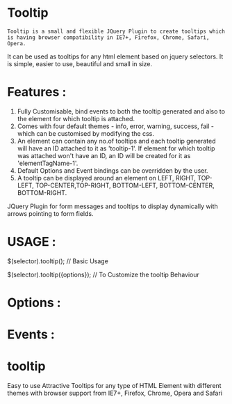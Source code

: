 Tooltip
=======

	Tooltip is a small and flexible JQuery Plugin to create tooltips which is having browser compatibility in IE7+, Firefox, Chrome, Safari, Opera.
It can be used as tooltips for any html element based on jquery selectors. It is simple, easier to use, beautiful and small in size.

Features :
==========
1. Fully Customisable, bind events to both the tooltip generated and also to the element for which tooltip is attached.
2. Comes with four default themes - info, error, warning, success, fail - which can be customised by modifying the css.
3. An element can contain any no.of tooltips and each tooltip generated will have an ID attached to it as 'tooltip-1'. If element for 
	which tooltip was attached won't have an ID, an ID will be created for it as 'elementTagName-1'.
4. Default Options and Event bindings can be overridden by the user.
5. A tooltip can be displayed around an element on LEFT, RIGHT, TOP-LEFT, TOP-CENTER,TOP-RIGHT, BOTTOM-LEFT, BOTTOM-CENTER, BOTTOM-RIGHT.


	
JQuery Plugin for form messages and tooltips to display dynamically with arrows pointing to form fields.


USAGE :
=======

$(selector).tooltip();	// Basic Usage

$(selector).tooltip({options});	// To Customize the tooltip Behaviour

Options :
=========


Events :
========

tooltip
=======

Easy to use Attractive Tooltips for any type of HTML Element with different themes with browser support from IE7+, Firefox, Chrome, Opera and Safari
